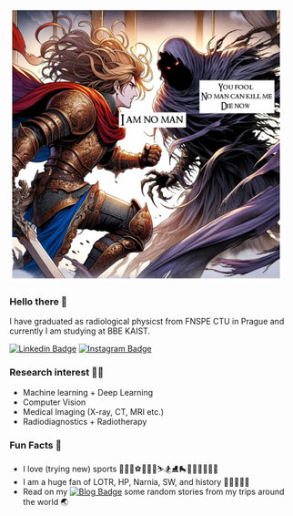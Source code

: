 <img src="https://github.com/povolann/povolann/blob/main/IMG_0172.JPG" width="480px">

### Hello there 💜
I have graduated as radiological physicst from FNSPE CTU in Prague and currently I am studying at BBE KAIST.


[![Linkedin Badge](https://img.shields.io/badge/-PovolnaAnna-blue?style=plastic&logo=Linkedin&logoColor=white)](https://www.linkedin.com/in/anna-povoln%C3%A1-97364973/)
[![Instagram Badge](https://img.shields.io/badge/-anyapovolna-purple?style=plastic&logo=instagram&logoColor=white)](https://www.instagram.com/anyapovolna/)


### Research interest 👩‍🎓
* Machine learning + Deep Learning
* Computer Vision
* Medical Imaging (X-ray, CT, MRI etc.)
* Radiodiagnostics + Radiotherapy

### Fun Facts 🤗
* I love (trying new) sports 🚵‍♀️🥾⚽💃🏊‍♀️⛷🏂⛸🛼🏄‍♀️🧗‍♀️🤺🏇
* I am a huge fan of LOTR, HP, Narnia, SW, and history 🧝‍♀️🧙‍♀️👸
* Read on my [![Blog Badge](https://img.shields.io/badge/Blog-12100E?style=for-the-badge&logo=medium&logoColor=white)](https://northeast-passage.blogspot.com/) some random stories from my trips around the world 🌏
